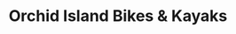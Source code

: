 ---
title: "Orchid Island Bikes & Kayaks"
url: /vero-beach/orchid-island-bikes-and-kayaks/
shop: bicycle
---